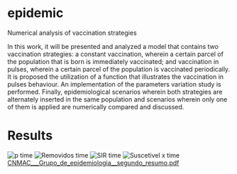 # epidemic

Numerical analysis of vaccination strategies

In this work, it will be presented and analyzed a model that contains two vaccination strategies: a constant vaccination, wherein a certain parcel of the population that is born is immediately vaccinated; and vaccination in pulses, wherein a certain parcel of the population is vaccinated periodically. It is proposed the utilization of a function that illustrates the vaccination in pulses behaviour. An implementation of the parameters variation study is performed. Finally, epidemiological scenarios wherein both strategies are alternately inserted in the same population and scenarios wherein only one of them is applied are numerically compared and discussed.

# Results

![p time](https://user-images.githubusercontent.com/75395170/135252944-240f16ba-203a-4bf8-86eb-928700940310.jpg)
![Removidos time](https://user-images.githubusercontent.com/75395170/135252948-12d69652-44b1-4f8b-8f05-5edc13ce428b.jpg)
![SIR time](https://user-images.githubusercontent.com/75395170/135252952-e621cb09-bb29-4c12-82d9-1bb862ddc02c.jpg)
![Suscetivel x time](https://user-images.githubusercontent.com/75395170/135252953-4ce6c45e-b90d-40d3-a05a-9c55a3e22e2a.jpg)
[CNMAC___Grupo_de_epidemiologia__segundo_resumo.pdf](https://github.com/derekbomfimprates/epidemic/files/7251135/CNMAC___Grupo_de_epidemiologia__segundo_resumo.pdf)
